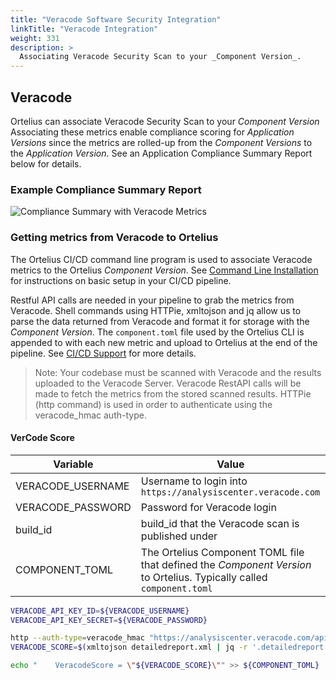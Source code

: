 ```yaml
---
title: "Veracode Software Security Integration"
linkTitle: "Veracode Integration"
weight: 331
description: >
  Associating Veracode Security Scan to your _Component Version_.
---
```


## Veracode

Ortelius can associate Veracode Security Scan to your _Component Version_  Associating these metrics enable compliance scoring for _Application Versions_ since the metrics are rolled-up from the _Component Versions_ to the _Application Version_.  See an Application Compliance Summary Report below for details.

### Example Compliance Summary Report

![Compliance Summary with Veracode Metrics](/guides/userguide/images/scorecard-complete-vc.png)

### Getting metrics from Veracode to Ortelius

The Ortelius CI/CD command line program is used to associate Veracode metrics to the Ortelius _Component Version_.  See [Command Line Installation](https://docs.ortelius.io/guides/userguide/installation-and-support/0-commandlineinterface/) for instructions on basic setup in your CI/CD pipeline.

Restful API calls are needed in your pipeline to grab the metrics from Veracode.  Shell commands using HTTPie, xmltojson and jq allow us to parse the data returned from Veracode and format it for storage with the _Component Version_.  The `component.toml` file used by the Ortelius CLI is appended to with each new metric and upload to Ortelius at the end of the pipeline.  See [CI/CD Support](https://docs.ortelius.io/guides/userguide/integrations/ci-cd_integrations/) for more details.

> Note: Your codebase must be scanned with Veracode and the results uploaded to the Veracode Server.  Veracode RestAPI calls will be made to fetch the metrics from the stored scanned results.  HTTPie (http command) is used in order to authenticate using the veracode_hmac auth-type.

#### VerCode Score

| Variable          | Value                                                                                                                 |
|-------------------|-----------------------------------------------------------------------------------------------------------------------|
| VERACODE_USERNAME | Username to login into `https://analysiscenter.veracode.com`                                                          |
| VERACODE_PASSWORD | Password for Veracode login                                                                                           |
| build_id          | build_id that the Veracode scan is published under                                                                    |
| COMPONENT_TOML    | The Ortelius Component TOML file that defined the _Component Version_ to Ortelius.  Typically called `component.toml` |

```bash
VERACODE_API_KEY_ID=${VERACODE_USERNAME}
VERACODE_API_KEY_SECRET=${VERACODE_PASSWORD}

http --auth-type=veracode_hmac "https://analysiscenter.veracode.com/api/5.0/detailedreport.do" "build_id==${build_id}" > detailedreport.xml
VERACODE_SCORE=$(xmltojson detailedreport.xml | jq -r '.detailedreport."static-analysis"."@score"')

echo "    VeracodeScore = \"${VERACODE_SCORE}\"" >> ${COMPONENT_TOML}
```
